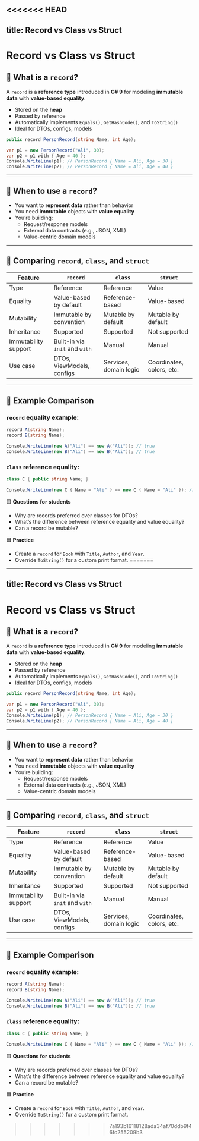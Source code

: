 <<<<<<< HEAD
---
title: Record vs Class vs Struct
---

# Record vs Class vs Struct

## 🔹 What is a `record`?

A `record` is a **reference type** introduced in **C# 9** for modeling **immutable data** with **value-based equality**.

- Stored on the **heap**
- Passed by reference
- Automatically implements `Equals()`, `GetHashCode()`, and `ToString()`
- Ideal for DTOs, configs, models

```csharp
public record PersonRecord(string Name, int Age);
```

```csharp
var p1 = new PersonRecord("Ali", 30);
var p2 = p1 with { Age = 40 };
Console.WriteLine(p1); // PersonRecord { Name = Ali, Age = 30 }
Console.WriteLine(p2); // PersonRecord { Name = Ali, Age = 40 }
```

---

## 🔸 When to use a `record`?

- You want to **represent data** rather than behavior
- You need **immutable** objects with **value equality**
- You’re building:
  - Request/response models
  - External data contracts (e.g., JSON, XML)
  - Value-centric domain models

---

## 🔸 Comparing `record`, `class`, and `struct`

| Feature              | `record`                       | `class`                | `struct`                  |
| -------------------- | ------------------------------ | ---------------------- | ------------------------- |
| Type                 | Reference                      | Reference              | Value                     |
| Equality             | Value-based by default         | Reference-based        | Value-based               |
| Mutability           | Immutable by convention        | Mutable by default     | Mutable by default        |
| Inheritance          | Supported                      | Supported              | Not supported             |
| Immutability support | Built-in via `init` and `with` | Manual                 | Manual                    |
| Use case             | DTOs, ViewModels, configs      | Services, domain logic | Coordinates, colors, etc. |

---

## 🧠 Example Comparison

### `record` equality example:

```csharp
record A(string Name);
record B(string Name);

Console.WriteLine(new A("Ali") == new A("Ali")); // true
Console.WriteLine(new B("Ali") == new B("Ali")); // true
```

### `class` reference equality:

```csharp
class C { public string Name; }

Console.WriteLine(new C { Name = "Ali" } == new C { Name = "Ali" }); // false
```

🟨 **Questions for students**

- Why are records preferred over classes for DTOs?
- What’s the difference between reference equality and value equality?
- Can a record be mutable?

🟦 **Practice**

- Create a `record` for `Book` with `Title`, `Author`, and `Year`.
- Override `ToString()` for a custom print format.
=======
---
title: Record vs Class vs Struct
---

# Record vs Class vs Struct

## 🔹 What is a `record`?

A `record` is a **reference type** introduced in **C# 9** for modeling **immutable data** with **value-based equality**.

- Stored on the **heap**
- Passed by reference
- Automatically implements `Equals()`, `GetHashCode()`, and `ToString()`
- Ideal for DTOs, configs, models

```csharp
public record PersonRecord(string Name, int Age);
```

```csharp
var p1 = new PersonRecord("Ali", 30);
var p2 = p1 with { Age = 40 };
Console.WriteLine(p1); // PersonRecord { Name = Ali, Age = 30 }
Console.WriteLine(p2); // PersonRecord { Name = Ali, Age = 40 }
```

---

## 🔸 When to use a `record`?

- You want to **represent data** rather than behavior
- You need **immutable** objects with **value equality**
- You’re building:
  - Request/response models
  - External data contracts (e.g., JSON, XML)
  - Value-centric domain models

---

## 🔸 Comparing `record`, `class`, and `struct`

| Feature              | `record`                       | `class`                | `struct`                  |
| -------------------- | ------------------------------ | ---------------------- | ------------------------- |
| Type                 | Reference                      | Reference              | Value                     |
| Equality             | Value-based by default         | Reference-based        | Value-based               |
| Mutability           | Immutable by convention        | Mutable by default     | Mutable by default        |
| Inheritance          | Supported                      | Supported              | Not supported             |
| Immutability support | Built-in via `init` and `with` | Manual                 | Manual                    |
| Use case             | DTOs, ViewModels, configs      | Services, domain logic | Coordinates, colors, etc. |

---

## 🧠 Example Comparison

### `record` equality example:

```csharp
record A(string Name);
record B(string Name);

Console.WriteLine(new A("Ali") == new A("Ali")); // true
Console.WriteLine(new B("Ali") == new B("Ali")); // true
```

### `class` reference equality:

```csharp
class C { public string Name; }

Console.WriteLine(new C { Name = "Ali" } == new C { Name = "Ali" }); // false
```

🟨 **Questions for students**

- Why are records preferred over classes for DTOs?
- What’s the difference between reference equality and value equality?
- Can a record be mutable?

🟦 **Practice**

- Create a `record` for `Book` with `Title`, `Author`, and `Year`.
- Override `ToString()` for a custom print format.
>>>>>>> 7a193b16118128ada34af70ddb9f46fc255209b3
